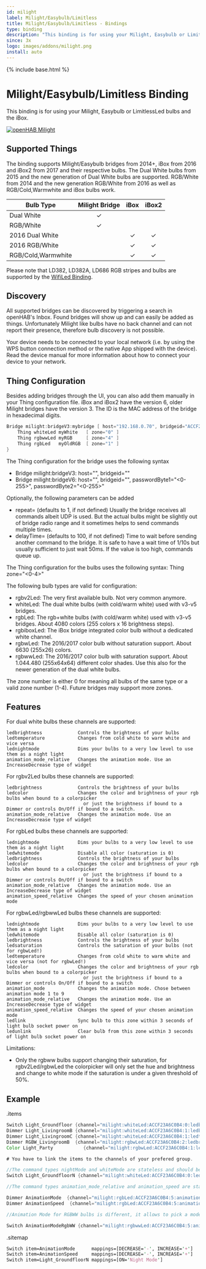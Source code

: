 ```yaml
---
id: milight
label: Milight/Easybulb/Limitless
title: Milight/Easybulb/Limitless - Bindings
type: binding
description: "This binding is for using your Milight, Easybulb or LimitlessLed bulbs and the iBox."
since: 3x
logo: images/addons/milight.png
install: auto
---
```


<!-- Attention authors: Do not edit directly. Please add your changes to the appropriate source repository -->

{% include base.html %}

<AddonLogo />

# Milight/Easybulb/Limitless Binding

This binding is for using your Milight, Easybulb or LimitlessLed bulbs and the iBox.

[![openHAB Milight](https://img.youtube.com/vi/zNe9AkQbfmc/0.jpg)](https://www.youtube.com/watch?v=zNe9AkQbfmc)

## Supported Things

The binding supports Milight/Easybulb bridges from 2014+, iBox from 2016 and iBox2 from 2017 and their respective bulbs.
The Dual White bulbs from 2015 and the new generation of Dual White bulbs are supported.
RGB/White from 2014 and the new generation RGB/White from 2016 as well as RGB/Cold,Warmwhite and iBox bulbs work.

| Bulb Type          | Milight Bridge | iBox  | iBox2 |
|--------------------|:--------------:|:-----:|:-----:|
| Dual White         |       ✓        |       |       |
| RGB/White          |       ✓        |       |       |
| 2016 Dual White    |                |   ✓   |   ✓   |
| 2016 RGB/White     |                |   ✓   |   ✓   |
| RGB/Cold,Warmwhite |                |   ✓   |   ✓   |

Please note that LD382, LD382A, LD686 RGB stripes and bulbs are supported by the
[WifiLed Binding](https://www.openhab.org/addons/bindings/wifiled/).

## Discovery

All supported bridges can be discovered by triggering a search in openHAB's Inbox.
Found bridges will show up and can easily be added as things.
Unfortunately Milight like bulbs have no back channel and can not report their presence, therefore
bulb discovery is not possible.

Your device needs to be connected to your local network (i.e. by using the WPS button connection method or the native App shipped with the device).
Read the device manual for more information about how to connect your device to your network.

## Thing Configuration

Besides adding bridges through the UI, you can also add them manually in your Thing
configuration file.
iBox and iBox2 have the version 6, older Milight bridges have the version 3.
The ID is the MAC address of the bridge in hexadecimal digits.

```java
Bridge milight:bridgeV3:mybridge [ host="192.168.0.70", bridgeid="ACCF23A6C0B4", passwordByte1=0, passwordByte2=0, repeat=2, delayTime=75 ] {
    Thing whiteLed myWhite   [ zone="0" ]
    Thing rgbwwLed myRGB     [ zone="4" ]
    Thing rgbLed   myOldRGB  [ zone="1" ]
}
```

The Thing configuration for the bridge uses the following syntax

- Bridge milight:bridgeV3:<any name> host="<IP-Address of bridge>", bridgeid="<mac>"
- Bridge milight:bridgeV6:<any name> host="<IP-Address of bridge>", bridgeid="<mac>", passwordByte1="<0-255>", passwordByte2="<0-255>"

Optionally, the following parameters can be added

- repeat=<integer> (defaults to 1, if not defined)
  Usually the bridge receives all commands albeit UDP is used. But the actual bulbs might be slightly out of bridge radio range and it sometimes helps to send commands multiple times.
- delayTime=<integer for ms> (defaults to 100, if not defined)
  Time to wait before sending another command to the bridge. It is safe to have a wait time of 1/10s but usually sufficient to just wait 50ms. If the value is too high, commands queue up.

The Thing configuration for the bulbs uses the following syntax:
Thing <type of bulb> <any name> zone="<0-4>"

The following bulb types are valid for configuration:

- rgbv2Led:   The very first available bulb. Not very common anymore.
- whiteLed:   The dual white bulbs (with cold/warm white) used with v3-v5 bridges.
- rgbLed:     The rgb+white bulbs (with cold/warm white) used with v3-v5 bridges. About 4080 colors (255 colors x 16 brightness steps).
- rgbiboxLed: The iBox bridge integrated color bulb without a dedicated white channel.
- rgbwLed:    The 2016/2017 color bulb without saturation support. About 6630 (255x26) colors.
- rgbwwLed:   The 2016/2017 color bulb with saturation support. About 1.044.480 (255x64x64) different color shades. Use this also for the newer generation of the dual white bulbs.

The zone number is either 0 for meaning all bulbs of the same type or a valid zone number (1-4).
Future bridges may support more zones.

## Features

For dual white bulbs these channels are supported:

```text
ledbrightness             Controls the brightness of your bulbs
ledtemperature            Changes from cold white to warm white and vice versa
lednightmode              Dims your bulbs to a very low level to use them as a night light
animation_mode_relative   Changes the animation mode. Use an IncreaseDecrease type of widget
```

For rgbv2Led bulbs these channels are supported:

```text
ledbrightness             Controls the brightness of your bulbs
ledcolor                  Changes the color and brightness of your rgb bulbs when bound to a colorpicker
                            or just the brightness if bound to a Dimmer or controls On/Off if bound to a switch.
animation_mode_relative   Changes the animation mode. Use an IncreaseDecrease type of widget
```

For rgbLed bulbs these channels are supported:

```text
lednightmode              Dims your bulbs to a very low level to use them as a night light
ledwhitemode              Disable all color (saturation is 0)
ledbrightness             Controls the brightness of your bulbs
ledcolor                  Changes the color and brightness of your rgb bulbs when bound to a colorpicker
                            or just the brightness if bound to a Dimmer or controls On/Off if bound to a switch
animation_mode_relative   Changes the animation mode. Use an IncreaseDecrease type of widget
animation_speed_relative  Changes the speed of your chosen animation mode
```

For rgbwLed/rgbwwLed bulbs these channels are supported:

```text
lednightmode              Dims your bulbs to a very low level to use them as a night light
ledwhitemode              Disable all color (saturation is 0)
ledbrightness             Controls the brightness of your bulbs
ledsaturation             Controls the saturation of your bulbs (not for rgbwLed!)
ledtemperature            Changes from cold white to warm white and vice versa (not for rgbwLed!)
ledcolor                  Changes the color and brightness of your rgb bulbs when bound to a colorpicker
                            or just the brightness if bound to a Dimmer or controls On/Off if bound to a switch
animation_mode            Changes the animation mode. Chose between animation mode 1 to 9
animation_mode_relative   Changes the animation mode. Use an IncreaseDecrease type of widget
animation_speed_relative  Changes the speed of your chosen animation mode
ledlink                   Sync bulb to this zone within 3 seconds of light bulb socket power on
ledunlink                 Clear bulb from this zone within 3 seconds of light bulb socket power on
```

Limitations:

- Only the rgbww bulbs support changing their saturation, for rgbv2Led/rgbwLed the colorpicker will only set the hue and brightness and change to white mode if the saturation is under a given threshold of 50%.

## Example

.items

```java
Switch Light_Groundfloor {channel="milight:whiteLed:ACCF23A6C0B4:0:ledbrightness"}  //Switch for all white bulbs
Dimmer Light_LivingroomB {channel="milight:whiteLed:ACCF23A6C0B4:1:ledbrightness"}  //Dimmer changing brightness for bulb in zone 1
Dimmer Light_LivingroomC {channel="milight:whiteLed:ACCF23A6C0B4:1:ledtemperature"} //Dimmer changing colorTemperature for bulb in zone 1
Dimmer RGBW_LivingroomB  {channel="milight:rgbwLed:ACCF23A6C0B4:2:ledbrightness"}   //Dimmer changing brightness for RGBW bulb in zone 2
Color Light_Party           {channel="milight:rgbwLed:ACCF23A6C0B4:1:ledcolor"}        //Colorpicker for rgb bulbs

# You have to link the items to the channels of your prefered group.

//The command types nightMode and whiteMode are stateless and should be configured as pushbuttons as they only support a trigger action:
Switch Light_GroundfloorN {channel="milight:whiteLed:ACCF23A6C0B4:0:lednightmode", autoupdate="false"} //Activate the NightMode for all bulbs

//The command types animation_mode_relative and animation_speed are stateless and should be configured as pushbuttons as they only support INCREASE and DECREASE commands:

Dimmer AnimationMode  {channel="milight:rgbLed:ACCF23A6C0B4:5:animation_mode_relative", autoupdate="false"}
Dimmer AnimationSpeed  {channel="milight:rgbLed:ACCF23A6C0B4:5:animation_speed", autoupdate="false"}

//Animation Mode for RGBWW bulbs is different, it allows to pick a mode directly.

Switch AnimationModeRgbWW {channel="milight:rgbwwLed:ACCF23A6C0B4:5:animation_mode"}
```

.sitemap

```perl
Switch item=AnimationMode      mappings=[DECREASE='-', INCREASE='+']
Switch item=AnimationSpeed     mappings=[DECREASE='-', INCREASE='+']
Switch item=Light_GroundfloorN mappings=[ON='Night Mode']
```
